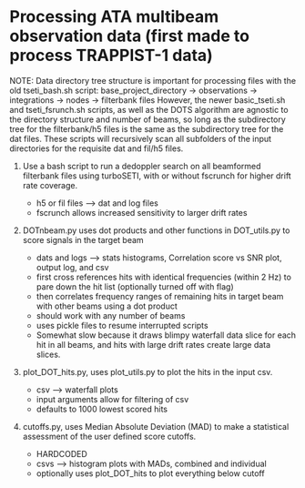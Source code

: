 # Processing ATA multibeam observation data (first made to process TRAPPIST-1 data)
NOTE: Data directory tree structure is important for processing files with the old tseti_bash.sh script: 
base_project_directory -> observations -> integrations -> nodes -> filterbank files
However, the newer basic_tseti.sh and tseti_fsrunch.sh scripts, as well as the DOTS algorithm are agnostic to the directory structure and number of beams, so long as the subdirectory tree for the filterbank/h5 files is the same as the subdirectory tree for the dat files.
These scripts will recursively scan all subfolders of the input directories for the requisite dat and fil/h5 files.

1. Use a bash script to run a dedoppler search on all beamformed filterbank files using turboSETI, with or without fscrunch for higher drift rate coverage.
    - h5 or fil files --> dat and log files
    - fscrunch allows increased sensitivity to larger drift rates

2.  DOTnbeam.py uses dot products and other functions in DOT_utils.py to score signals in the target beam
    - dats and logs --> stats histograms, Correlation score vs SNR plot, output log, and csv
    - first cross references hits with identical frequencies (within 2 Hz) to pare down the hit list (optionally turned off with flag)
    - then correlates frequency ranges of remaining hits in target beam with other beams using a dot product
    - should work with any number of beams
    - uses pickle files to resume interrupted scripts
    - Somewhat slow because it draws blimpy waterfall data slice for each hit in all beams, and hits with large drift rates create large data slices.

3. plot_DOT_hits.py, uses plot_utils.py to plot the hits in the input csv.
    - csv --> waterfall plots
    - input arguments allow for filtering of csv
    - defaults to 1000 lowest scored hits

4. cutoffs.py, uses Median Absolute Deviation (MAD) to make a statistical assessment of the user defined score cutoffs.
    - HARDCODED
    - csvs --> histogram plots with MADs, combined and individual
    - optionally uses plot_DOT_hits to plot everything below cutoff